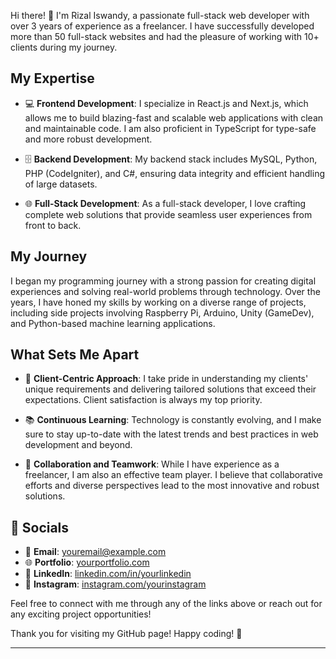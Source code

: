 Hi there! 👋 I'm Rizal Iswandy, a passionate full-stack web developer with over 3 years of experience as a freelancer. I have successfully developed more than 50 full-stack websites and had the pleasure of working with 10+ clients during my journey.

## My Expertise

- 💻 **Frontend Development**: I specialize in React.js and Next.js, which allows me to build blazing-fast and scalable web applications with clean and maintainable code. I am also proficient in TypeScript for type-safe and more robust development.

- 🗄️ **Backend Development**: My backend stack includes MySQL, Python, PHP (CodeIgniter), and C#, ensuring data integrity and efficient handling of large datasets.

- 🌐 **Full-Stack Development**: As a full-stack developer, I love crafting complete web solutions that provide seamless user experiences from front to back.

## My Journey

I began my programming journey with a strong passion for creating digital experiences and solving real-world problems through technology. Over the years, I have honed my skills by working on a diverse range of projects, including side projects involving Raspberry Pi, Arduino, Unity (GameDev), and Python-based machine learning applications.

## What Sets Me Apart

- 🎯 **Client-Centric Approach**: I take pride in understanding my clients' unique requirements and delivering tailored solutions that exceed their expectations. Client satisfaction is always my top priority.

- 📚 **Continuous Learning**: Technology is constantly evolving, and I make sure to stay up-to-date with the latest trends and best practices in web development and beyond.

- 🤝 **Collaboration and Teamwork**: While I have experience as a freelancer, I am also an effective team player. I believe that collaborative efforts and diverse perspectives lead to the most innovative and robust solutions.

## 🔗 Socials

- 📧 **Email**: [youremail@example.com](mailto:youremail@example.com)
- 🌐 **Portfolio**: [yourportfolio.com](https://www.yourportfolio.com)
- 💼 **LinkedIn**: [linkedin.com/in/yourlinkedin](https://www.linkedin.com/in/yourlinkedin)
- 📸 **Instagram**: [instagram.com/yourinstagram](https://www.instagram.com/yourinstagram)

Feel free to connect with me through any of the links above or reach out for any exciting project opportunities!

Thank you for visiting my GitHub page! Happy coding! 🚀

---
